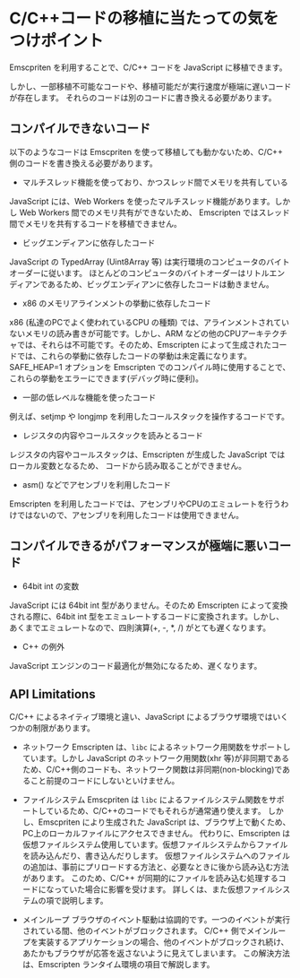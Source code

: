 # C/C++コードの移植に当たっての気をつけポイント

Emscpriten を利用することで、C/C++ コードを JavaScript に移植できます。

しかし、一部移植不可能なコードや、移植可能だが実行速度が極端に遅いコードが存在します。
それらのコードは別のコードに書き換える必要があります。

## コンパイルできないコード

以下のようなコードは Emscpriten を使って移植しても動かないため、C/C++ 側のコードを書き換える必要があります。

 - マルチスレッド機能を使っており、かつスレッド間でメモリを共有している

JavaScript には、Web Workers を使ったマルチスレッド機能があります。しかし Web Workers 間でのメモリ共有ができないため、
Emscripten ではスレッド間でメモリを共有するコードを移植できません。

 - ビッグエンディアンに依存したコード

JavaScript の TypedArray (Uint8Array 等) は実行環境のコンピュータのバイトオーダーに従います。
ほとんどのコンピュータのバイトオーダーはリトルエンディアンであるため、ビッグエンディアンに依存したコードは動きません。

 - x86 のメモリアラインメントの挙動に依存したコード

x86 (私達のPCでよく使われているCPU の種類) では、アラインメントされていないメモリの読み書きが可能です。しかし、ARM などの他のCPUアーキテクチャでは、それらは不可能です。そのため、Emscripten によって生成されたコードでは、これらの挙動に依存したコードの挙動は未定義になります。SAFE_HEAP=1 オプションを Emscripten でのコンパイル時に使用することで、これらの挙動をエラーにできます(デバッグ時に便利)。

 - 一部の低レベルな機能を使ったコード

例えば、setjmp や longjmp を利用したコールスタックを操作するコードです。

 - レジスタの内容やコールスタックを読みとるコード

レジスタの内容やコールスタックは、Emscripten が生成した JavaScript ではローカル変数となるため、
コードから読み取ることができません。

 - asm() などでアセンブリを利用したコード

Emscripten を利用したコードでは、アセンブリやCPUのエミュレートを行うわけではないので、アセンブリを利用したコードは使用できません。

## コンパイルできるがパフォーマンスが極端に悪いコード

 - 64bit int の変数

 JavaScript には 64bit int 型がありません。そのため Emscripten によって変換される際に、64bit int 型をエミュレートするコードに変換されます。しかし、あくまでエミュレートなので、四則演算(+, -, *, /) がとても遅くなります。

 - C++ の例外

 JavaScript エンジンのコード最適化が無効になるため、遅くなります。

## API Limitations

C/C++ によるネイティブ環境と違い、JavaScript によるブラウザ環境ではいくつかの制限があります。

 - ネットワーク
Emscripten は、`libc` によるネットワーク用関数をサポートしています。しかし JavaScript のネットワーク用関数(xhr 等)が非同期であるため、C/C++側のコードも、ネットワーク関数は非同期(non-blocking)であること前提のコードにしないといけません。

 - ファイルシステム
Emscpriten は `libc` によるファイルシステム関数をサポートしているため、C/C++のコードでもそれらが通常通り使えます。
しかし、Emscpriten により生成された JavaScript は、ブラウザ上で動くため、PC上のローカルファイルにアクセスできません。
代わりに、Emscripten は仮想ファイルシステム使用しています。仮想ファイルシステムからファイルを読み込んだり、書き込んだりします。
仮想ファイルシステムへのファイルの追加は、事前にプリロードする方法と、必要なときに後から読み込む方法があります。
このため、C/C++ が同期的にファイルを読み込む処理するコードになっていた場合に影響を受けます。
詳しくは、また仮想ファイルシステムの項で説明します。

 - メインループ
 ブラウザのイベント駆動は協調的です。一つのイベントが実行されている間、他のイベントがブロックされます。
 C/C++ 側でメインループを実装するアプリケーションの場合、他のイベントがブロックされ続け、
 あたかもブラウザが応答を返さないように見えてしまいます。
 この解決方法は、Emscripten ランタイム環境の項目で解説します。


